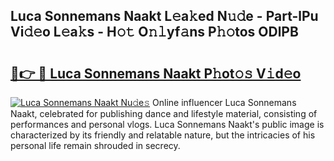 ## Luca Sonnemans Naakt L𝚎a𝚔ed N𝚞𝚍e - Part-lPu Vi𝚍𝚎o L𝚎a𝚔s - H𝚘𝚝 O𝚗𝚕yf𝚊ns P𝚑𝚘tos ODlPB

# <h2><a href="http://kf3vdq.oniu.top/?m=Luca+Sonnemans+Naakt">🔗👉 🔴 Luca Sonnemans Naakt P𝚑ot𝚘𝚜 V𝚒d𝚎o</a></h2>

[![Luca Sonnemans Naakt Nu𝚍e𝚜](https://i.imgur.com/0qMVB7G.gif)](http://kf3vdq.oniu.top/?m=Luca+Sonnemans+Naakt)
Online influencer Luca Sonnemans Naakt, celebrated for publishing dance and lifestyle material, consisting of performances and personal vlogs. Luca Sonnemans Naakt's public image is characterized by its friendly and relatable nature, but the intricacies of his personal life remain shrouded in secrecy.  
